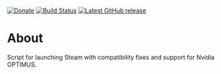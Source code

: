 [![Donate](https://img.shields.io/badge/-%E2%99%A5%20Donate-%23ff69b4)](https://hmlendea.go.ro/fund.html) [![Build Status](https://github.com/hmlendea/steam-start/actions/workflows/bash.yml/badge.svg)](https://github.com/hmlendea/steam-start/actions/workflows/bash.yml) [![Latest GitHub release](https://img.shields.io/github/v/release/hmlendea/steam-start)](https://github.com/hmlendea/steam-start/releases/latest)

# About

Script for launching Steam with compatibility fixes and support for Nvidia OPTIMUS.
